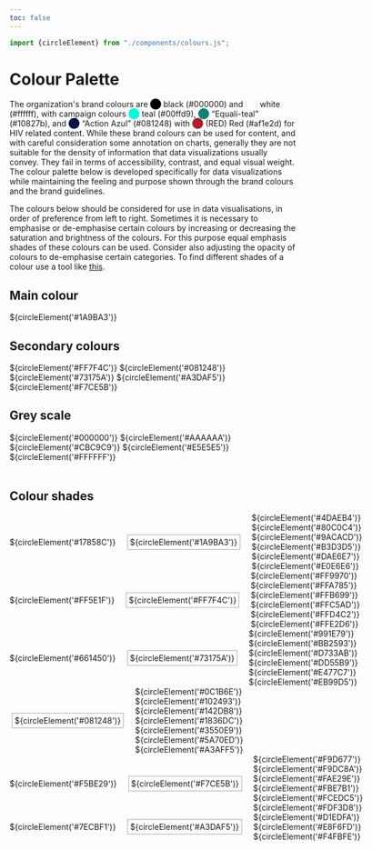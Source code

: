 ```yaml
---
toc: false
---
```


<link rel="stylesheet" href="./styles/styles.css">

```js
import {circleElement} from "./components/colours.js";
```

# Colour Palette

The organization's brand colours are <span style="color: #000000">⬤</span> black (#000000) and <span style="color: #fff; border: 1px solid #ccc; border-radius: 50%">⬤</span> white (#ffffff), with campaign colours <span style="color: #00ffd9">⬤</span> teal (#00ffd9), <span style="color: #10827b">⬤</span> “Equali-teal” (#10827b), and <span style="color: #081248">⬤</span> “Action Azul” (#081248) with <span style="color: #af1e2d">⬤</span> (RED) Red (#af1e2d) for HIV related content. While these brand colours can be used for content, and with careful consideration some annotation on charts, generally they are not suitable for the density of information that data visualizations usually convey. They fail in terms of accessibility, contrast, and equal visual weight. The colour palette below is developed specifically for data visualizations while maintaining the feeling and purpose shown through the brand colours and the brand guidelines.

The colours below should be considered for use in data visualisations, in order of preference from left to right. Sometimes it is necessary to emphasise or de-emphasise certain colours by increasing or decreasing the saturation and brightness of the colours. For this purpose equal emphasis shades of these colours can be used. Consider also adjusting the opacity of colours to de-emphasise certain categories. To find different shades of a colour use a tool like [this](https://maketintsandshades.com/).



<div style="margin: 1rem 0;">

## Main colour
${circleElement('#1A9BA3')}

</div>

<div style="margin: 1rem 0;">

## Secondary colours

<div style="display: flex; flex-direction: row; align-items: center; gap: 1rem;">
    ${circleElement('#FF7F4C')}
    ${circleElement('#081248')}
    ${circleElement('#73175A')}
    ${circleElement('#A3DAF5')}
    ${circleElement('#F7CE5B')}

</div>
</div>


<div style="margin: 1rem 0;">

## Grey scale

<div style="display: flex; flex-direction: row; align-items: center; gap: 1rem;">
    ${circleElement('#000000')}
    ${circleElement('#AAAAAA')}
    ${circleElement('#CBC9C9')}
    ${circleElement('#E5E5E5')}
    ${circleElement('#FFFFFF')}

</div>
</div>

<div style="margin-top: 3rem; margin-bottom: 1rem 0;">

## Colour shades

<div style="display: flex; flex-direction: row; align-items: center; gap: 1rem;">
    ${circleElement('#17858C')}
    <div style="border: 1px solid #aaa; padding: 0.25rem; margin: 0.25rem;">
    ${circleElement('#1A9BA3')}
    </div>
    ${circleElement('#4DAEB4')}
    ${circleElement('#80C0C4')}
    ${circleElement('#9ACACD')}
    ${circleElement('#B3D3D5')}
    ${circleElement('#DAE6E7')}
    ${circleElement('#E0E6E6')}

</div>

<div style="display: flex; flex-direction: row; align-items: center; gap: 1rem;">
    ${circleElement('#FF5E1F')}
    <div style="border: 1px solid #aaa; padding: 0.25rem; margin: 0.25rem;">
    ${circleElement('#FF7F4C')}
    </div>
    ${circleElement('#FF9970')}
    ${circleElement('#FFA785')}
    ${circleElement('#FFB699')}
    ${circleElement('#FFC5AD')}
    ${circleElement('#FFD4C2')}
    ${circleElement('#FFE2D6')}

</div>

<div style="display: flex; flex-direction: row; align-items: center; gap: 1rem;">
    ${circleElement('#661450')}
    <div style="border: 1px solid #aaa; padding: 0.25rem; margin: 0.25rem;">
    ${circleElement('#73175A')}
    </div>
    ${circleElement('#991E79')}
    ${circleElement('#BB2593')}
    ${circleElement('#D733AB')}
    ${circleElement('#DD55B9')}
    ${circleElement('#E477C7')}
    ${circleElement('#EB99D5')}

</div>

<div style="display: flex; flex-direction: row; align-items: center; gap: 1rem;">
    <div style="border: 1px solid #aaa; padding: 0.25rem; margin: 0.25rem;">    
    ${circleElement('#081248')}
    </div>
    ${circleElement('#0C1B6E')}
    ${circleElement('#102493')}
    ${circleElement('#142DB8')}
    ${circleElement('#1836DC')}
    ${circleElement('#3550E9')}
    ${circleElement('#5A70ED')}
    ${circleElement('#A3AFF5')}

</div>

<div style="display: flex; flex-direction: row; align-items: center; gap: 1rem;">
    ${circleElement('#F5BE29')}
    <div style="border: 1px solid #aaa; padding: 0.25rem; margin: 0.25rem;">
    ${circleElement('#F7CE5B')}
    </div>
    ${circleElement('#F9D677')}
    ${circleElement('#F9DC8A')}
    ${circleElement('#FAE29E')}
    ${circleElement('#FBE7B1')}
    ${circleElement('#FCEDC5')}
    ${circleElement('#FDF3D8')}

</div>

<div style="display: flex; flex-direction: row; align-items: center; gap: 1rem;">
    ${circleElement('#7ECBF1')}
    <div style="border: 1px solid #aaa; padding: 0.25rem; margin: 0.25rem;">
    ${circleElement('#A3DAF5')}
    </div>
    ${circleElement('#D1EDFA')}
    ${circleElement('#E8F6FD')}
    ${circleElement('#F4FBFE')}

</div>

</div>









